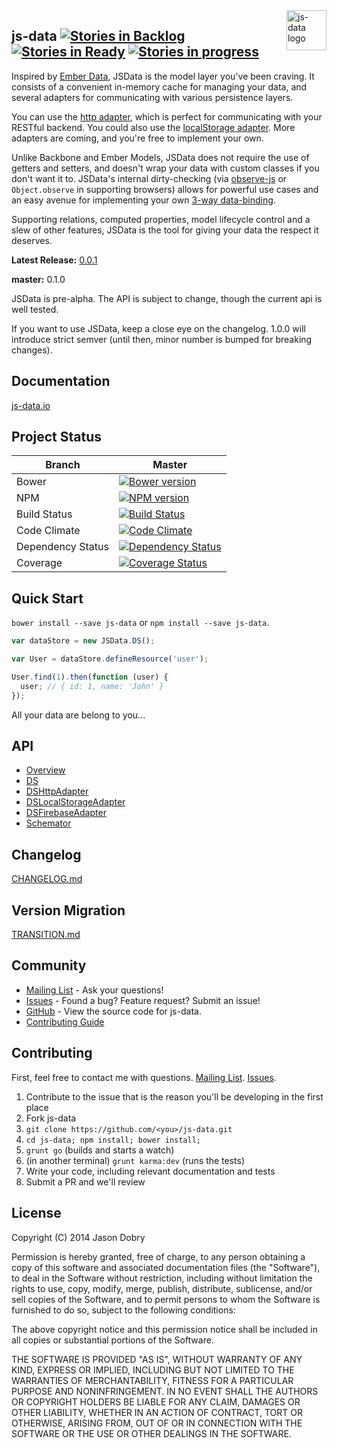 <img src="https://raw.githubusercontent.com/js-data/js-data/master/js-data.png" alt="js-data logo" title="js-data" align="right" width="64" height="64" />

## js-data  [![Stories in Backlog](https://badge.waffle.io/js-data/js-data.svg?label=backlog&title=Backlog)](http://waffle.io/js-data/js-data) [![Stories in Ready](https://badge.waffle.io/js-data/js-data.svg?label=ready&title=Ready)](http://waffle.io/js-data/js-data) [![Stories in progress](https://badge.waffle.io/js-data/js-data.svg?label=in%20progress&title=In%20Progress)](http://waffle.io/js-data/js-data)

Inspired by [Ember Data](https://github.com/emberjs/data), JSData is the model layer you've been craving. It consists of a convenient in-memory cache for managing your data, and several adapters for communicating with various persistence layers.

You can use the [http adapter](http://www.js-data.io/js-data-http), which is perfect for communicating with your RESTful backend. You could also use the [localStorage adapter](http://www.js-data.io/js-data-localstorage). More adapters are coming, and you're free to implement your own.

Unlike Backbone and Ember Models, JSData does not require the use of getters and setters, and doesn't wrap your data with custom classes if you don't want it to. JSData's internal dirty-checking (via [observe-js](https://github.com/Polymer/observe-js) or `Object.observe` in supporting browsers) allows for powerful use cases and an easy avenue for implementing your own [3-way data-binding](https://www.firebase.com/blog/2013-10-04-firebase-angular-data-binding.html).

Supporting relations, computed properties, model lifecycle control and a slew of other features, JSData is the tool for giving your data the respect it deserves.

__Latest Release:__ [0.0.1](http://www.js-data.io/)

__master:__ 0.1.0

JSData is pre-alpha. The API is subject to change, though the current api is well tested.

If you want to use JSData, keep a close eye on the changelog. 1.0.0 will introduce strict semver (until then, minor number is bumped for breaking changes).

## Documentation
[js-data.io](http://www.js-data.io)

## Project Status

| Branch | Master |
| ------ | ------ |
| Bower | [![Bower version](https://badge.fury.io/bo/js-data.png)](http://badge.fury.io/bo/js-data) |
| NPM | [![NPM version](https://badge.fury.io/js/js-data.png)](http://badge.fury.io/js/js-data) |
| Build Status | [![Build Status](https://travis-ci.org/js-data/js-data.png?branch=master)](https://travis-ci.org/js-data/js-data) |
| Code Climate | [![Code Climate](https://codeclimate.com/github/js-data/js-data.png)](https://codeclimate.com/github/js-data/js-data) |
| Dependency Status | [![Dependency Status](https://gemnasium.com/js-data/js-data.png)](https://gemnasium.com/js-data/js-data) |
| Coverage | [![Coverage Status](https://coveralls.io/repos/js-data/js-data/badge.png?branch=master)](https://coveralls.io/r/js-data/js-data?branch=master) |

## Quick Start
`bower install --save js-data` or `npm install --save js-data`.

```js
var dataStore = new JSData.DS();

var User = dataStore.defineResource('user');

User.find(1).then(function (user) {
  user; // { id: 1, name: 'John' }
});
```

All your data are belong to you...

## API
- [Overview](http://www.js-data.io)
- [DS](https://github.com/js-data/js-data/wiki/DS)
- [DSHttpAdapter](https://github.com/js-data/js-data/wiki/DSHttpAdapter)
- [DSLocalStorageAdapter](https://github.com/js-data/js-data/wiki/DSLocalStorageAdapter)
- [DSFirebaseAdapter](https://github.com/js-data/js-data/wiki/DSLocalStorageAdapter)
- [Schemator](https://github.com/js-data/js-data/wiki/Schemator)

## Changelog
[CHANGELOG.md](https://github.com/js-data/js-data/blob/master/CHANGELOG.md)

## Version Migration
[TRANSITION.md](https://github.com/js-data/js-data/blob/master/TRANSITION.md)

## Community
- [Mailing List](https://groups.google.com/forum/?fromgroups#!forum/js-data-project) - Ask your questions!
- [Issues](https://github.com/js-data/js-data/issues) - Found a bug? Feature request? Submit an issue!
- [GitHub](https://github.com/js-data/js-data) - View the source code for js-data.
- [Contributing Guide](https://github.com/js-data/js-data/blob/master/CONTRIBUTING.md)

## Contributing

First, feel free to contact me with questions. [Mailing List](https://groups.google.com/forum/?fromgroups#!forum/js-data-project). [Issues](https://github.com/js-data/js-data/issues).

1. Contribute to the issue that is the reason you'll be developing in the first place
1. Fork js-data
1. `git clone https://github.com/<you>/js-data.git`
1. `cd js-data; npm install; bower install;`
1. `grunt go` (builds and starts a watch)
1. (in another terminal) `grunt karma:dev` (runs the tests)
1. Write your code, including relevant documentation and tests
1. Submit a PR and we'll review

## License

Copyright (C) 2014 Jason Dobry

Permission is hereby granted, free of charge, to any person obtaining a copy of
this software and associated documentation files (the "Software"), to deal in
the Software without restriction, including without limitation the rights to
use, copy, modify, merge, publish, distribute, sublicense, and/or sell copies
of the Software, and to permit persons to whom the Software is furnished to do
so, subject to the following conditions:

The above copyright notice and this permission notice shall be included in all
copies or substantial portions of the Software.

THE SOFTWARE IS PROVIDED "AS IS", WITHOUT WARRANTY OF ANY KIND, EXPRESS OR
IMPLIED, INCLUDING BUT NOT LIMITED TO THE WARRANTIES OF MERCHANTABILITY, FITNESS
FOR A PARTICULAR PURPOSE AND NONINFRINGEMENT. IN NO EVENT SHALL THE AUTHORS OR
COPYRIGHT HOLDERS BE LIABLE FOR ANY CLAIM, DAMAGES OR OTHER LIABILITY, WHETHER
IN AN ACTION OF CONTRACT, TORT OR OTHERWISE, ARISING FROM, OUT OF OR IN
CONNECTION WITH THE SOFTWARE OR THE USE OR OTHER DEALINGS IN THE SOFTWARE.
